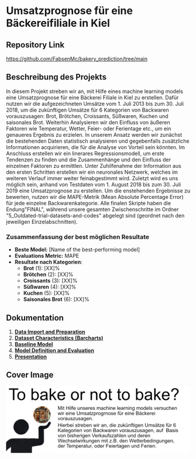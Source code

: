 # Umsatzprognose für eine Bäckereifiliale in Kiel

## Repository Link

https://github.com/FabsenMc/bakery_prediction/tree/main

## Beschreibung des Projekts

In diesem Projekt streben wir an, mit Hilfe eines machine learning models eine Umsatzprognose für eine Bäckerei Filiale in Kiel zu erstellen. Dafür nutzen wir die aufgezeichneten Umsätze vom 1. Juli 2013 bis zum 30. Juli 2018, um die zukünftigen Umsätze für 6 Kategorien von Backwaren vorauszusagen: Brot, Brötchen, Croissants, Süßwaren, Kuchen und saisonales Brot. Weiterhin Analysieren wir den Einfluss von äußeren Faktoren wie  Temperatur, Wetter, Feier- oder Ferientage etc., um ein genaueres Ergebnis zu erzielen.
In unserem Ansatz werden wir zunächst die bestehenden Daten statistisch analysieren und gegebenfalls zusätzliche Informationen acquirieren, die für die Analyse von Vorteil sein könnten. Im Anschluss erstellen wir ein linerares Regressionsmodell, um erste Tendenzen zu finden und die Zusammenhänge und den Einfluss der einzelnen Faktoren zu ermittlen. Unter Zuhilfenahme der Information aus den ersten Schritten erstellen wir ein neuronales Netzwerk, welches im weiteren Verlauf immer  weiter  feinabgestimmt wird. Zuletzt wird es uns möglich sein, anhand von Testdaten vom 1. August 2018 bis zum 30. Juli 2019 eine Umsatzprognose zu erstellen. Um die enstehenden Ergebnisse zu bewerten, nutzen wir die MAPE-Metrik (Mean Absolute Percentage Error) für jede einzelne Backwarenkategorie.
Alle finalen Skripte haben die Endung"FINAL", während unsere gesamten Zwischenschritte im Ordner "5_Outdated-trial-datasets-and-codes" abgelegt sind (geordnet nach den jeweiligen Einzelabschnitten).

### Zusammenfassung der best möglichen Resultate

-   **Beste Model:** [Name of the best-performing model]
-   **Evaluations Metric:** MAPE
-   **Resultate nach Kategorien**:
    -   **Brot** (1): [XX]%
    -   **Brötchen** (2): [XX]%
    -   **Croissants** (3): [XX]%
    -   **Süßwaren** (4): [XX]%
    -   **Kuchen** (5): [XX]%
    -   **Saisonales Brot** (6): [XX]%

## Dokumentation

1.  [**Data Import and Preparation**](0_DataPreparation/)
3.  [**Dataset Characteristics (Barcharts)**](1_DatasetCharacteristics/)
4.  [**Baseline Model**](2_BaselineModel/)
5.  [**Model Definition and Evaluation**](3_Model/)
6.  [**Presentation**](4_Presentation/README.md)

## Cover Image

![](CoverImage/Cover-Image.jpg)
